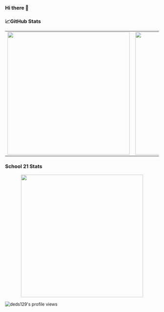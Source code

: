 ### Hi there 👋

### 📈GitHub Stats
<p align="center">
  <table>
  <tr>
      <td><img width="400px" align="left" src="https://github-readme-stats.vercel.app/api?username=deds129&hide_border=true&count_private=false&layout=compact&hide_title=true&show_icons=true&theme=dark&icon_color=5194f0&bg_color=0d1117" /></td>
      <td><img width="400px" src="https://github-readme-stats.vercel.app/api/top-langs/?username=deds129&hide=html&layout=compact&hide_border=true&hide_title=true&theme=dark&icon_color=5194f0&bg_color=0d1117" /></td>
  </tr>   
</table>
</p>

### School 21 Stats
<p align="center"> 
     <img width="400px" src="https://badge42.herokuapp.com/api/stats/hanisha?cursus=42)](https://profile.intra.42.fr/users/hanisha" />
</p>


![deds129's profile views](https://komarev.com/ghpvc/?username=deds129&label=PROFILE+VIEWS&style=flat-square)

